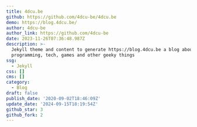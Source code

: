 ```yaml
---
title: 4dcu.be
github: https://github.com/4dcu-be/4dcu.be
demo: https://blog.4dcu.be/
author: 4dcu-be
author_link: https://github.com/4dcu-be
date: 2023-11-26T07:36:48.987Z
description: >-
  Jekyll theme and content to generate https://blog.4dcu.be a blog about
  programming, tech, games and other geeky things
ssg:
  - Jekyll
css: []
cms: []
category:
  - Blog
draft: false
publish_date: '2020-09-02T18:46:09Z'
update_date: '2024-09-15T18:19:54Z'
github_star: 3
github_fork: 2
---
```

